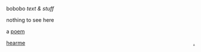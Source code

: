 bobobo *text & stuff*

nothing to see here

a [poem](knie/Dem%20Schrat%20sein%20Knie.md)


[hearme](https://bobobo-git.github.io/hearme/) <a style="float:right;" href="https://github.com/bobobo-git/readme/">.</a>
